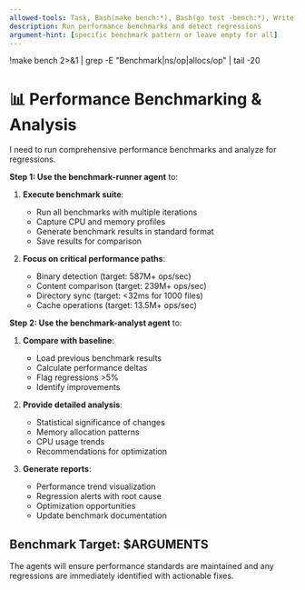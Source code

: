 ```yaml
---
allowed-tools: Task, Bash(make bench:*), Bash(go test -bench:*), Write, Read
description: Run performance benchmarks and detect regressions
argument-hint: [specific benchmark pattern or leave empty for all]
---
```

!make bench 2>&1 | grep -E "Benchmark|ns/op|allocs/op" | tail -20

# 📊 Performance Benchmarking & Analysis

I need to run comprehensive performance benchmarks and analyze for regressions.

**Step 1: Use the benchmark-runner agent** to:

1. **Execute benchmark suite**:
   - Run all benchmarks with multiple iterations
   - Capture CPU and memory profiles
   - Generate benchmark results in standard format
   - Save results for comparison

2. **Focus on critical performance paths**:
   - Binary detection (target: 587M+ ops/sec)
   - Content comparison (target: 239M+ ops/sec)
   - Directory sync (target: <32ms for 1000 files)
   - Cache operations (target: 13.5M+ ops/sec)

**Step 2: Use the benchmark-analyst agent** to:

1. **Compare with baseline**:
   - Load previous benchmark results
   - Calculate performance deltas
   - Flag regressions >5%
   - Identify improvements

2. **Provide detailed analysis**:
   - Statistical significance of changes
   - Memory allocation patterns
   - CPU usage trends
   - Recommendations for optimization

3. **Generate reports**:
   - Performance trend visualization
   - Regression alerts with root cause
   - Optimization opportunities
   - Update benchmark documentation

## Benchmark Target: $ARGUMENTS

The agents will ensure performance standards are maintained and any regressions are immediately identified with actionable fixes.
